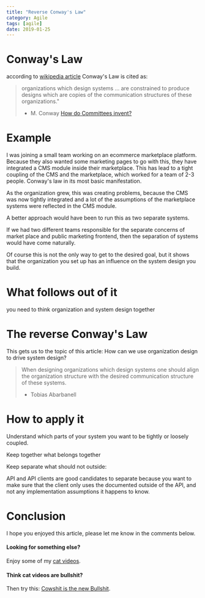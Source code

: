 ```yaml
---
title: "Reverse Conway's Law"
category: Agile
tags: [agile]
date: 2019-01-25
---
```



# Conway's Law

according to [wikipedia article](https://en.wikipedia.org/wiki/Conway%27s_law)
Conway's Law is cited as:

> organizations which design systems ... are constrained to produce designs which are copies of the communication structures of these organizations."
> - M. Conway [How do Committees invent?](http://www.melconway.com/Home/Committees_Paper.html)

# Example

I was joining a small team working on an ecommerce marketplace platform. Because they also wanted some marketing pages to go with this, they have integrated a CMS module inside their marketplace. This has lead to a tight coupling of the CMS and the marketplace, which worked for a team of 2-3 people. Conway's law in its most basic manifestation.

As the organization grew, this was creating problems, because the CMS was now tightly integrated and a lot of the assumptions of the marketplace systems were reflected in the CMS module.

A better approach would have been to run this as two separate systems. 

If we had two different teams responsible for the separate concerns of market place and public marketing frontend, then the separation of systems would have come naturally.

Of course this is not the only way to get to the desired goal, but it shows that the organization you set up has an influence on the system design you build.

# What follows out of it

you need to think organization and system design together

# The reverse Conway's Law

This gets us to the topic of this article: How can we use organization design to drive system design? 

> When designing organizations which design systems one should align
> the organization structure with the desired communication structure of these systems.
> - Tobias Abarbanell

# How to apply it

Understand which parts of your system you want to be tightly or loosely coupled.

Keep together what belongs together

Keep separate what should not outside: 

API and API clients are good candidates to separate
because you want to make sure that the client only 
uses the documented outside of the API, and not any
implementation assumptions it happens to know.




# Conclusion

I hope you enjoyed this article, please let me know in the comments below.

#### Looking for something else? 
Enjoy some of my [cat videos](https://www.youtube.com/watch?v=YPZPXDizUkU&list=PLyu5cHg7bWPjyymUCRJcpN_-fyoZzvlWh).

#### Think cat videos are bullshit? 
Then try this: [Cowshit is the new Bullshit](https://www.youtube.com/watch?v=bLTNhu8izu0).




